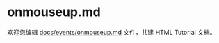 onmouseup.md
===

欢迎您编辑 <a target="__blank" href="https://github.com/jaywcjlove/html-tutorial/blob/master/docs/events/onmouseup.md">docs/events/onmouseup.md</a> 文件，共建 HTML Tutorial 文档。